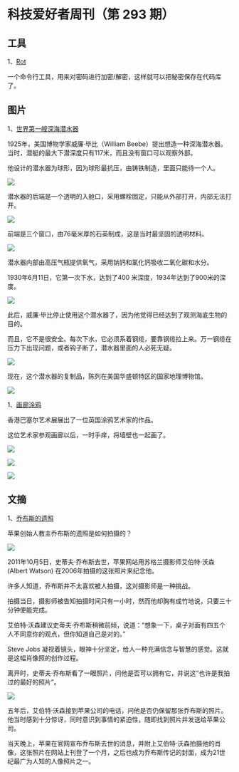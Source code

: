 # 科技爱好者周刊（第 293 期）

## 工具

1、[Rot](https://github.com/candiddev/rot)

一个命令行工具，用来对密码进行加密/解密，这样就可以把秘密保存在代码库了。

## 图片

1、[世界第一艘深海潜水器](https://rarehistoricalphotos.com/bathysphere-old-photos/)

1925年，美国博物学家威廉·毕比（William Beebe）提出想造一种深海潜水器。当时，潜艇的最大下潜深度只有117米，而且没有窗口可以观察外部。

他设计的潜水器为球形，因为球形最抗压，由铸铁制造，里面只能待一个人。

![](https://cdn.beekka.com/blogimg/asset/202310/bg2023100810.webp)

潜水器的后端是一个透明的入舱口，采用螺栓固定，只能从外部打开，内部无法打开。

![](https://cdn.beekka.com/blogimg/asset/202310/bg2023100811.webp)

前端是三个窗口，由76毫米厚的石英制成，这是当时最坚固的透明材料。

![](https://cdn.beekka.com/blogimg/asset/202310/bg2023100812.webp)

潜水器内部由高压气瓶提供氧气，采用钠钙和氯化钙吸收二氧化碳和水分。

1930年6月11日，它第一次下水，达到了400 米深度，1934年达到了900米的深度。

![](https://cdn.beekka.com/blogimg/asset/202310/bg2023100813.webp)

此后，威廉·毕比停止使用这个潜水器了，因为他觉得已经达到了观测海底生物的目的。

而且，它不是很安全。每次下水，它必须系着钢缆，要靠钢缆拉上来。万一钢缆在压力下出现问题，或者钩子断了，潜水器里面的人必死无疑。

![](https://cdn.beekka.com/blogimg/asset/202310/bg2023100814.webp)

现在，这个潜水器的复制品，陈列在美国华盛顿特区的国家地理博物馆。

![](https://cdn.beekka.com/blogimg/asset/202310/bg2023100809.webp)

1、[画廊涂鸦](https://mymodernmet.com/mr-doodle-exhibit-art-basel-hong-kong/)

香港巴塞尔艺术展展出了一位英国涂鸦艺术家的作品。

这位艺术家参观画廊以后，一时手痒，将墙壁也一起画了。

![](https://cdn.beekka.com/blogimg/asset/202304/bg2023042605.webp)

![](https://cdn.beekka.com/blogimg/asset/202304/bg2023042606.webp)

![](https://cdn.beekka.com/blogimg/asset/202304/bg2023042607.webp)

## 文摘

1、[乔布斯的遗照](https://profoto.com/int/profoto-stories/albert-watson-steve-jobs)

苹果创始人教主乔布斯的遗照是如何拍摄的？

![](https://cdn.beekka.com/blogimg/asset/202310/bg2023101501.webp)

2011年10月5日，史蒂夫·乔布斯去世，苹果网站用苏格兰摄影师艾伯特·沃森 (Albert Watson) 在2006年拍摄的这张照片来纪念他。

许多人知道，乔布斯并不太喜欢被人拍摄，这对摄影师是一种挑战。

拍摄当日，摄影师被告知拍摄时间只有一小时，然而他却胸有成竹地说，只要三十分钟便能完成。

艾伯特·沃森建议史蒂夫·乔布斯稍微前倾，说道：“想象一下，桌子对面有四五个人不同意你的观点，但你知道自己是对的。”

Steve Jobs 凝视着镜头，眼神十分坚定，给人一种充满信念与智慧的感觉。这就是这幅肖像照的创作过程。

离开时，史蒂夫·乔布斯看了一眼照片，问他是否可以拥有它，并说这“也许是我拍过的最好的照片”。

![](https://cdn.beekka.com/blogimg/asset/202310/bg2023101502.webp)

五年后，艾伯特·沃森接到苹果公司的电话，问他是否仍保留那张乔布斯的照片。他当时感到十分惊讶，同时意识到事情的紧迫性，随即找到照片并发送给苹果公司。

当天晚上，苹果在官网宣布乔布斯去世的消息，并附上艾伯特·沃森拍摄他的肖像，这张照片在网站上刊登了一个月，之后也成为乔布斯传记的封面，成为21世纪最广为人知的人像照片之一。
